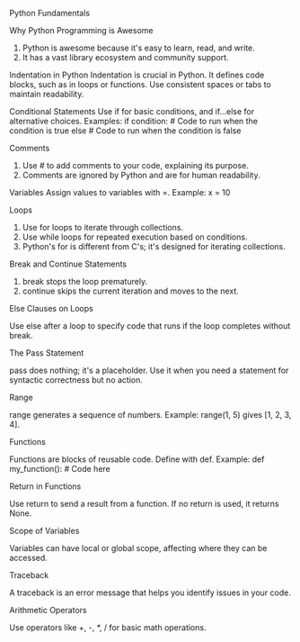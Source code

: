 Python Fundamentals

Why Python Programming is Awesome
1. Python is awesome because it's easy to learn, read, and write.
2. It has a vast library ecosystem and community support.

Indentation in Python
Indentation is crucial in Python. It defines code blocks, such as in loops or functions. Use consistent spaces or tabs to maintain readability.

Conditional Statements
Use if for basic conditions, and if...else for alternative choices.
Examples:
if condition:
	# Code to run when the condition is true
else
	# Code to run when the condition is false

Comments
1. Use # to add comments to your code, explaining its purpose.
2. Comments are ignored by Python and are for human readability.

Variables
Assign values to variables with =. Example: x = 10

Loops
1. Use for loops to iterate through collections.
2. Use while loops for repeated execution based on conditions.
3. Python's for is different from C's; it's designed for iterating collections.

Break and Continue Statements
1. break stops the loop prematurely.
2. continue skips the current iteration and moves to the next.

Else Clauses on Loops

Use else after a loop to specify code that runs if the loop completes without break.

The Pass Statement

pass does nothing; it's a placeholder. Use it when you need a statement for syntactic correctness but no action.

Range

range generates a sequence of numbers. Example: range(1, 5) gives [1, 2, 3, 4].

Functions

Functions are blocks of reusable code. Define with def. 
Example:
def my_function():
    # Code here

Return in Functions

Use return to send a result from a function. If no return is used, it returns None.

Scope of Variables

Variables can have local or global scope, affecting where they can be accessed.

Traceback

A traceback is an error message that helps you identify issues in your code.

Arithmetic Operators

Use operators like +, -, *, / for basic math operations.	
